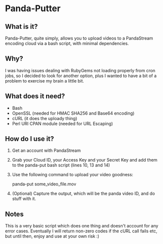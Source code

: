 Panda-Putter
============

What is it?
-----------

Panda-Putter, quite simply, allows you to upload videos to a PandaStream encoding cloud via a bash script, with minimal
dependencies.

Why?
----

I was having issues dealing with RubyGems not loading properly from cron jobs, so I decided to look for another option,
plus I wanted to have a bit of a problem to exercise my brain a little bit.

What does it need?
------------------

* Bash
* OpenSSL (needed for HMAC SHA256 and Base64 encoding)
* cURL (it does the uploady thing)
* Perl URI CPAN module (needed for URL Escaping)

How do I use it?
----------------

1. Get an account with PandaStream
2. Grab your Cloud ID, your Access Key and your Secret Key and add them to the panda-put bash script (lines 10, 13 and 14)
3. Use the following command to upload your video goodness:
   
   panda-put some_video_file.mov

4. (Optional) Capture the output, which will be the panda video ID, and do stuff with it.

Notes
-----

This is a very basic script which does one thing and doesn't account for any error cases. Eventually I will return non-zero
codes if the cURL call fails etc, but until then, enjoy and use at your own risk :)
